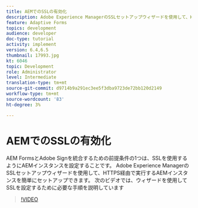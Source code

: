 ```yaml
---
title: AEMでのSSLの有効化
description: Adobe Experience ManagerのSSLセットアップウィザードを使用して、HTTPS経由で実行するAEMインスタンスを設定します。
feature: Adaptive Forms
topics: development
audience: developer
doc-type: tutorial
activity: implement
version: 6.4,6.5
thumbnail: 17993.jpg
kt: 6046
topic: Development
role: Administrator
level: Intermediate
translation-type: tm+mt
source-git-commit: d9714b9a291ec3ee5f3dba9723de72bb120d2149
workflow-type: tm+mt
source-wordcount: '83'
ht-degree: 3%

---
```



# AEMでのSSLの有効化

AEM FormsとAdobe Signを統合するための前提条件の1つは、SSLを使用するようにAEMインスタンスを設定することです。 Adobe Experience ManagerのSSLセットアップウィザードを使用して、HTTPS経由で実行するAEMインスタンスを簡単にセットアップできます。
次のビデオでは、ウィザードを使用してSSLを設定するために必要な手順を説明しています

>[!VIDEO](https://video.tv.adobe.com/v/17993/?quality=9&learn=on)
